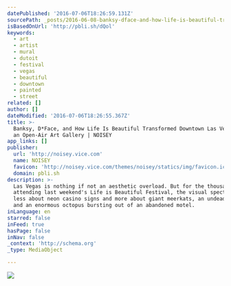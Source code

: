 ```yaml
---
datePublished: '2016-07-06T18:26:59.131Z'
sourcePath: _posts/2016-06-08-banksy-dface-and-how-life-is-beautiful-transformed-downto.md
isBasedOnUrl: 'http://pbli.sh/dQol'
keywords:
  - art
  - artist
  - mural
  - dutoit
  - festival
  - vegas
  - beautiful
  - downtown
  - painted
  - street
related: []
author: []
dateModified: '2016-07-06T18:26:55.367Z'
title: >-
  Banksy, D*Face, and How Life Is Beautiful Transformed Downtown Las Vegas into
  an Open-Air Art Gallery | NOISEY
app_links: []
publisher:
  url: 'http://noisey.vice.com'
  name: NOISEY
  favicon: 'http://noisey.vice.com/themes/noisey/statics/img/favicon.ico'
  domain: pbli.sh
description: >-
  Las Vegas is nothing if not an aesthetic overload. But for the thousands
  attending last weekend's Life is Beautiful Festival, the visual spectacle was
  less about neon casino signs and more about giant meerkats, an undead Snoopy
  and an enormous octopus bursting out of an abandoned motel.
inLanguage: en
starred: false
inFeed: true
hasPage: false
inNav: false
_context: 'http://schema.org'
_type: MediaObject

---
```

![](https://the-grid-user-content.s3-us-west-2.amazonaws.com/cf058862-586d-4154-85b6-7986d00f34f4.jpg)